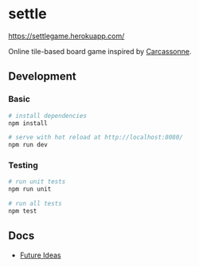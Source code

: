 # settle

https://settlegame.herokuapp.com/

Online tile-based board game inspired by [Carcassonne](https://en.wikipedia.org/wiki/Carcassonne_(board_game)).

## Development

### Basic

``` bash
# install dependencies
npm install

# serve with hot reload at http://localhost:8080/
npm run dev
```

### Testing
``` bash
# run unit tests
npm run unit

# run all tests
npm test
```

## Docs

* [Future Ideas](https://github.com/James-Williams/settle-game/blob/master/ideas.md)
